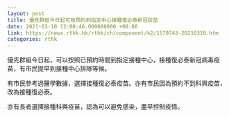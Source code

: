 ```yaml
---
layout: post
title: 優先群組今日起可按預約到指定中心接種復必泰新冠疫苗
date: 2021-03-10 12:08:46.000000000 +08:00
link: https://news.rthk.hk/rthk/ch/component/k2/1579743-20210310.htm
categories: rthk
---
```


優先群組今日起，可以按照已預約時間到指定接種中心，接種復必泰新冠病毒疫苗，有市民提早到接種中心排隊等候。

有市民參考過醫學數據，選擇接種復必泰疫苗。亦有市民因為預約不到科興疫苗，改為接種復必泰。　

亦有長者選擇接種科興疫苗，認為可以避免感染，盡早控制疫情。
